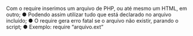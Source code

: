 Com o require inserimos um arquivo de PHP, ou até mesmo um HTML, em outro; ● Podendo assim utilizar tudo que está declarado no arquivo incluído; ● O require gera erro fatal se o arquivo não existir, parando o script; ● Exemplo: require “arquivo.ext”